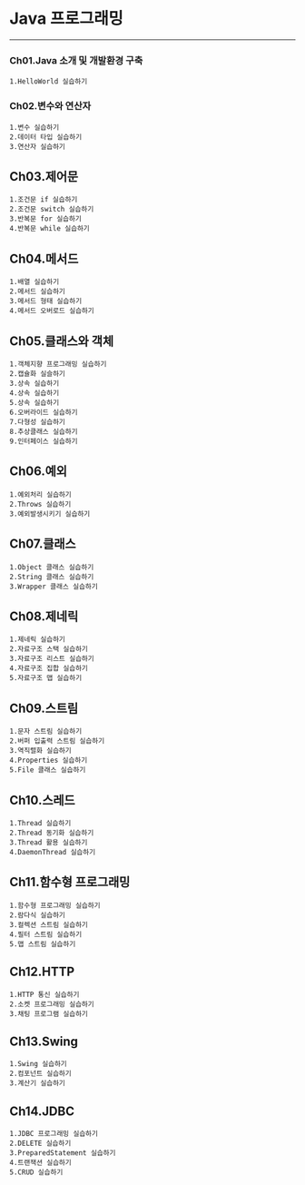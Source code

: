 # Java 프로그래밍

-----------------------------------------------------------------------------------------

### Ch01.Java 소개 및 개발환경 구축
	1.HelloWorld 실습하기
### Ch02.변수와 연산자
	1.변수 실습하기
	2.데이터 타입 실습하기
	3.연산자 실습하기
## Ch03.제어문
	1.조건문 if 실습하기
	2.조건문 switch 실습하기
	3.반복문 for 실습하기
	4.반복문 while 실습하기
## Ch04.메서드

```
1.배열 실습하기
2.메서드 실습하기
3.메서드 형태 실습하기
4.메서드 오버로드 실습하기
```

## Ch05.클래스와 객체

```
1.객체지향 프로그래밍 실습하기
2.캡슐화 실슬하기
3.상속 실습하기
4.상속 실습하기
5.상속 실습하기
6.오버라이드 실습하기
7.다형성 실습하기
8.추상클래스 실습하기
9.인터페이스 실습하기
```

## Ch06.예외

```
1.예외처리 실습하기
2.Throws 실습하기
3.예외발생시키기 실습하기

```

## Ch07.클래스

```
1.Object 클래스 실습하기
2.String 클래스 실습하기
3.Wrapper 클래스 실습하기
```

## Ch08.제네릭

```
1.제네릭 실습하기
2.자료구조 스택 실습하기
3.자료구조 리스트 실습하기
4.자료구조 집합 실습하기
5.자료구조 맵 실습하기
```

## Ch09.스트림

```
1.문자 스트림 실습하기
2.버퍼 입출력 스트림 실습하기
3.역직렬화 실습하기
4.Properties 실습하기
5.File 클래스 실습하기
```

## Ch10.스레드

```
1.Thread 실습하기
2.Thread 동기화 실습하기
3.Thread 활용 실습하기
4.DaemonThread 실습하기
```

## Ch11.함수형 프로그래밍 

```
1.함수형 프로그래밍 실습하기
2.람다식 실습하기
3.컬렉션 스트림 실습하기
4.필터 스트림 실습하기
5.맵 스트림 실습하기
```

## Ch12.HTTP

```
1.HTTP 통신 실습하기
2.소켓 프로그래밍 실습하기
3.채팅 프로그램 실습하기
```

## Ch13.Swing

```
1.Swing 실습하기
2.컴포넌트 실습하기
3.계산기 실습하기
```

## Ch14.JDBC

```
1.JDBC 프로그래밍 실습하기
2.DELETE 실습하기
3.PreparedStatement 실습하기
4.트랜잭션 실습하기
5.CRUD 실습하기
```






